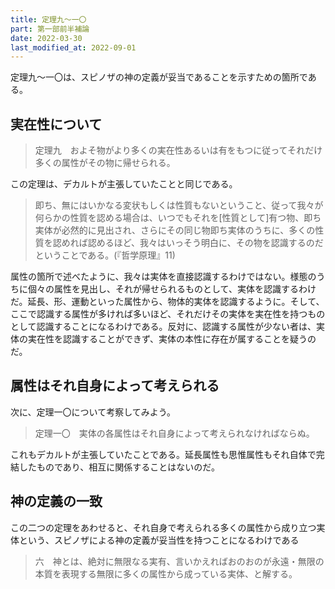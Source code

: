```yaml
---
title: 定理九～一〇
part: 第一部前半補論
date: 2022-03-30
last_modified_at: 2022-09-01
---
```

定理九～一〇は、スピノザの神の定義が妥当であることを示すための箇所である。

## 実在性について

>定理九　およそ物がより多くの実在性あるいは有をもつに従ってそれだけ多くの属性がその物に帰せられる。

この定理は、デカルトが主張していたことと同じである。

>即ち、無にはいかなる変状もしくは性質もないということ、従って我々が何らかの性質を認める場合は、いつでもそれを[性質として]有つ物、即ち実体が必然的に見出され、さらにその同じ物即ち実体のうちに、多くの性質を認めれば認めるほど、我々はいっそう明白に、その物を認識するのだということである。(『哲学原理』11)

属性の箇所で述べたように、我々は実体を直接認識するわけではない。様態のうちに個々の属性を見出し、それが帰せられるものとして、実体を認識するわけだ。延長、形、運動といった属性から、物体的実体を認識するように。そして、ここで認識する属性が多ければ多いほど、それだけその実体を実在性を持つものとして認識することになるわけである。反対に、認識する属性が少ない者は、実体の実在性を認識することができず、実体の本性に存在が属することを疑うのだ。

## 属性はそれ自身によって考えられる

次に、定理一〇について考察してみよう。

>定理一〇　実体の各属性はそれ自身によって考えられなければならぬ。

これもデカルトが主張していたことである。延長属性も思惟属性もそれ自体で完結したものであり、相互に関係することはないのだ。

## 神の定義の一致

この二つの定理をあわせると、それ自身で考えられる多くの属性から成り立つ実体という、スピノザによる神の定義が妥当性を持つことになるわけである

>六　神とは、絶対に無限なる実有、言いかえればおのおのが永遠・無限の本質を表現する無限に多くの属性から成っている実体、と解する。
